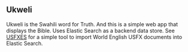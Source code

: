 ## Ukweli

Ukweli is the Swahili word for Truth. And this is a simple web app that displays the Bible. Uses Elastic Search as a backend data store. See [USFXES](https://github.com/icebourg/usfxes) for a simple tool to import World English USFX documents into Elastic Search.